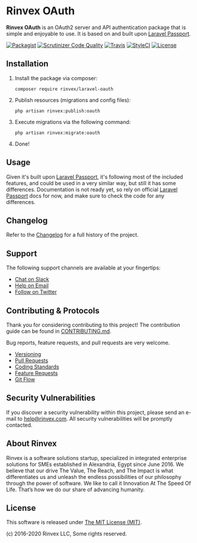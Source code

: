 # Rinvex OAuth

**Rinvex OAuth** is an OAuth2 server and API authentication package that is simple and enjoyable to use. It is based on and built upon [Laravel Passport](https://laravel.com/docs/8.x/passport).

[![Packagist](https://img.shields.io/packagist/v/rinvex/laravel-oauth.svg?label=Packagist&style=flat-square)](https://packagist.org/packages/rinvex/laravel-oauth)
[![Scrutinizer Code Quality](https://img.shields.io/scrutinizer/g/rinvex/laravel-oauth.svg?label=Scrutinizer&style=flat-square)](https://scrutinizer-ci.com/g/rinvex/laravel-oauth/)
[![Travis](https://img.shields.io/travis/rinvex/laravel-oauth.svg?label=TravisCI&style=flat-square)](https://travis-ci.org/rinvex/laravel-oauth)
[![StyleCI](https://styleci.io/repos/98953486/shield)](https://styleci.io/repos/98953486)
[![License](https://img.shields.io/packagist/l/rinvex/laravel-oauth.svg?label=License&style=flat-square)](https://github.com/rinvex/laravel-oauth/blob/develop/LICENSE)


## Installation

1. Install the package via composer:
    ```shell
    composer require rinvex/laravel-oauth
    ```

2. Publish resources (migrations and config files):
    ```shell
    php artisan rinvex:publish:oauth
    ```

3. Execute migrations via the following command:
    ```shell
    php artisan rinvex:migrate:oauth
    ```

4. Done!

## Usage

Given it's built upon [Laravel Passport](https://laravel.com/docs/8.x/passport), it's following most of the included features, and could be used in a very similar way, but still it has some differences. Documentation is not ready yet, so rely on official [Laravel Passport](https://laravel.com/docs/8.x/passport) docs for now, and make sure to check the code for any differences.


## Changelog

Refer to the [Changelog](CHANGELOG.md) for a full history of the project.


## Support

The following support channels are available at your fingertips:

- [Chat on Slack](https://bit.ly/rinvex-slack)
- [Help on Email](mailto:help@rinvex.com)
- [Follow on Twitter](https://twitter.com/rinvex)


## Contributing & Protocols

Thank you for considering contributing to this project! The contribution guide can be found in [CONTRIBUTING.md](CONTRIBUTING.md).

Bug reports, feature requests, and pull requests are very welcome.

- [Versioning](CONTRIBUTING.md#versioning)
- [Pull Requests](CONTRIBUTING.md#pull-requests)
- [Coding Standards](CONTRIBUTING.md#coding-standards)
- [Feature Requests](CONTRIBUTING.md#feature-requests)
- [Git Flow](CONTRIBUTING.md#git-flow)


## Security Vulnerabilities

If you discover a security vulnerability within this project, please send an e-mail to [help@rinvex.com](help@rinvex.com). All security vulnerabilities will be promptly contacted.


## About Rinvex

Rinvex is a software solutions startup, specialized in integrated enterprise solutions for SMEs established in Alexandria, Egypt since June 2016. We believe that our drive The Value, The Reach, and The Impact is what differentiates us and unleash the endless possibilities of our philosophy through the power of software. We like to call it Innovation At The Speed Of Life. That’s how we do our share of advancing humanity.


## License

This software is released under [The MIT License (MIT)](LICENSE).

(c) 2016-2020 Rinvex LLC, Some rights reserved.
